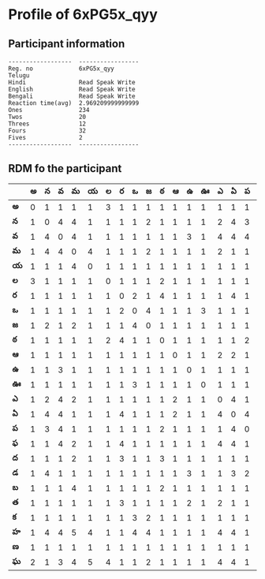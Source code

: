 



# Profile of 6xPG5x_qyy

## Participant information



```
------------------  -----------------
Reg. no             6xPG5x_qyy
Telugu
Hindi               Read Speak Write
English             Read Speak Write
Bengali             Read Speak Write
Reaction time(avg)  2.969209999999999
Ones                234
Twos                20
Threes              12
Fours               32
Fives               2
------------------  -----------------
```  

## RDM fo the participant
  
  
|       |   అ |   న |   వ |   మ |   య |   ల |   ర |   ఒ |   జ |   ఠ |   ఆ |   ఉ |   ఊ |   ఎ |   ఏ |   ప |   ఫ |   ద |   డ |   బ |   త |   క |   హ |   ణ |   ఘ |
|-------|-----|-----|-----|-----|-----|-----|-----|-----|-----|-----|-----|-----|-----|-----|-----|-----|-----|-----|-----|-----|-----|-----|-----|-----|-----|
| **అ** |   0 |   1 |   1 |   1 |   1 |   3 |   1 |   1 |   1 |   1 |   1 |   1 |   1 |   1 |   1 |   1 |   1 |   1 |   1 |   1 |   1 |   1 |   1 |   1 |   2 |
| **న** |   1 |   0 |   4 |   4 |   1 |   1 |   1 |   1 |   2 |   1 |   1 |   1 |   1 |   2 |   4 |   3 |   1 |   1 |   4 |   1 |   1 |   1 |   4 |   1 |   1 |
| **వ** |   1 |   4 |   0 |   4 |   1 |   1 |   1 |   1 |   1 |   1 |   1 |   3 |   1 |   4 |   4 |   4 |   4 |   1 |   1 |   1 |   1 |   1 |   4 |   1 |   3 |
| **మ** |   1 |   4 |   4 |   0 |   4 |   1 |   1 |   1 |   2 |   1 |   1 |   1 |   1 |   2 |   1 |   1 |   2 |   2 |   1 |   4 |   1 |   1 |   5 |   1 |   4 |
| **య** |   1 |   1 |   1 |   4 |   0 |   1 |   1 |   1 |   1 |   1 |   1 |   1 |   1 |   1 |   1 |   1 |   1 |   1 |   1 |   1 |   1 |   1 |   4 |   1 |   5 |
| **ల** |   3 |   1 |   1 |   1 |   1 |   0 |   1 |   1 |   1 |   2 |   1 |   1 |   1 |   1 |   1 |   1 |   1 |   1 |   1 |   1 |   1 |   1 |   1 |   1 |   4 |
| **ర** |   1 |   1 |   1 |   1 |   1 |   1 |   0 |   2 |   1 |   4 |   1 |   1 |   1 |   1 |   4 |   1 |   4 |   3 |   1 |   1 |   3 |   1 |   1 |   1 |   1 |
| **ఒ** |   1 |   1 |   1 |   1 |   1 |   1 |   2 |   0 |   4 |   1 |   1 |   1 |   3 |   1 |   1 |   1 |   1 |   1 |   1 |   1 |   1 |   3 |   4 |   1 |   1 |
| **జ** |   1 |   2 |   1 |   2 |   1 |   1 |   1 |   4 |   0 |   1 |   1 |   1 |   1 |   1 |   1 |   1 |   1 |   1 |   1 |   1 |   1 |   2 |   4 |   1 |   2 |
| **ఠ** |   1 |   1 |   1 |   1 |   1 |   2 |   4 |   1 |   1 |   0 |   1 |   1 |   1 |   1 |   1 |   2 |   1 |   3 |   1 |   2 |   1 |   1 |   1 |   1 |   1 |
| **ఆ** |   1 |   1 |   1 |   1 |   1 |   1 |   1 |   1 |   1 |   1 |   0 |   1 |   1 |   2 |   2 |   1 |   1 |   1 |   1 |   1 |   1 |   1 |   1 |   1 |   1 |
| **ఉ** |   1 |   1 |   3 |   1 |   1 |   1 |   1 |   1 |   1 |   1 |   1 |   0 |   1 |   1 |   1 |   1 |   1 |   1 |   3 |   1 |   2 |   1 |   1 |   1 |   1 |
| **ఊ** |   1 |   1 |   1 |   1 |   1 |   1 |   1 |   3 |   1 |   1 |   1 |   1 |   0 |   1 |   1 |   1 |   1 |   1 |   1 |   1 |   1 |   1 |   1 |   1 |   1 |
| **ఎ** |   1 |   2 |   4 |   2 |   1 |   1 |   1 |   1 |   1 |   1 |   2 |   1 |   1 |   0 |   4 |   1 |   4 |   1 |   1 |   1 |   2 |   1 |   4 |   1 |   4 |
| **ఏ** |   1 |   4 |   4 |   1 |   1 |   1 |   4 |   1 |   1 |   1 |   2 |   1 |   1 |   4 |   0 |   4 |   4 |   1 |   3 |   1 |   1 |   1 |   4 |   1 |   4 |
| **ప** |   1 |   3 |   4 |   1 |   1 |   1 |   1 |   1 |   1 |   2 |   1 |   1 |   1 |   1 |   4 |   0 |   1 |   1 |   2 |   1 |   1 |   1 |   1 |   1 |   1 |
| **ఫ** |   1 |   1 |   4 |   2 |   1 |   1 |   4 |   1 |   1 |   1 |   1 |   1 |   1 |   4 |   4 |   1 |   0 |   1 |   1 |   1 |   4 |   1 |   1 |   1 |   1 |
| **ద** |   1 |   1 |   1 |   2 |   1 |   1 |   3 |   1 |   1 |   3 |   1 |   1 |   1 |   1 |   1 |   1 |   1 |   0 |   2 |   1 |   1 |   1 |   1 |   3 |   1 |
| **డ** |   1 |   4 |   1 |   1 |   1 |   1 |   1 |   1 |   1 |   1 |   1 |   3 |   1 |   1 |   3 |   2 |   1 |   2 |   0 |   1 |   1 |   1 |   1 |   1 |   1 |
| **బ** |   1 |   1 |   1 |   4 |   1 |   1 |   1 |   1 |   1 |   2 |   1 |   1 |   1 |   1 |   1 |   1 |   1 |   1 |   1 |   0 |   1 |   1 |   1 |   1 |   2 |
| **త** |   1 |   1 |   1 |   1 |   1 |   1 |   3 |   1 |   1 |   1 |   1 |   2 |   1 |   2 |   1 |   1 |   4 |   1 |   1 |   1 |   0 |   1 |   1 |   1 |   1 |
| **క** |   1 |   1 |   1 |   1 |   1 |   1 |   1 |   3 |   2 |   1 |   1 |   1 |   1 |   1 |   1 |   1 |   1 |   1 |   1 |   1 |   1 |   0 |   1 |   1 |   1 |
| **హ** |   1 |   4 |   4 |   5 |   4 |   1 |   1 |   4 |   4 |   1 |   1 |   1 |   1 |   4 |   4 |   1 |   1 |   1 |   1 |   1 |   1 |   1 |   0 |   1 |   4 |
| **ణ** |   1 |   1 |   1 |   1 |   1 |   1 |   1 |   1 |   1 |   1 |   1 |   1 |   1 |   1 |   1 |   1 |   1 |   3 |   1 |   1 |   1 |   1 |   1 |   0 |   1 |
| **ఘ** |   2 |   1 |   3 |   4 |   5 |   4 |   1 |   1 |   2 |   1 |   1 |   1 |   1 |   4 |   4 |   1 |   1 |   1 |   1 |   2 |   1 |   1 |   4 |   1 |   0 |